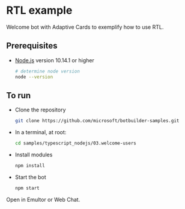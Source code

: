 # RTL example

Welcome bot with Adaptive Cards to exemplify how to use RTL.

## Prerequisites

- [Node.js](https://nodejs.org) version 10.14.1 or higher

    ```bash
    # determine node version
    node --version
    ```

## To run

- Clone the repository

    ```bash
    git clone https://github.com/microsoft/botbuilder-samples.git
    ```

- In a terminal, at root:

    ```bash
    cd samples/typescript_nodejs/03.welcome-users
    ```

- Install modules

    ```bash
    npm install
    ```

- Start the bot

    ```bash
    npm start
    ```

Open in Emultor or Web Chat.